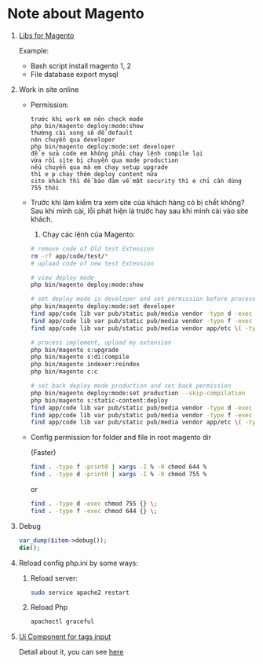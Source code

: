 # Note about Magento

1. [Libs for Magento](https://github.com/FinbertMDS/devdocs/tree/develop/mkdocs/docs/magento/libs)

    Example:
    
    - Bash script install magento 1, 2
    - File database export mysql
    
2. Work in site online
    - Permission: 
        ```text
        trước khi work em nên check mode
        php bin/magento deploy:mode:show
        thường cài xong sẽ để default
        nên chuyển qua developer
        php bin/magento deploy:mode:set developer
        để e sửa code em không phải chạy lệnh compile lại
        vừa rồi site bị chuyển qua mode production
        nếu chuyển qua mà em chạy setup upgrade
        thì e p chạy thêm deploy content nữa
        site khách thì để bảo đảm về mặt security thì e chỉ cần dùng 755 thôi
        ```
    - Trước khi làm kiểm tra xem site của khách hàng có bị chết không? Sau khi mình cài, lỗi phát hiện là trước hay sau khi mình cài vào site khách.
        1. Chạy các lệnh của Magento: 
        ```bash
        # remove code of Old test Extension
        rm -rf app/code/test/*
        # upload code of new test Extension
        ```
        ```bash
        # view deploy mode
        php bin/magento deploy:mode:show
        ```
        ```bash
        # set deploy mode is developer and set permission before process
        php bin/magento deploy:mode:set developer
        find app/code lib var pub/static pub/media vendor -type d -exec chmod 775 {} \;
        find app/code lib var pub/static pub/media vendor -type f -exec chmod 664 {} \;
        find app/code lib var pub/static pub/media vendor app/etc \( -type d -or -type f \) -exec chmod g+w {} + && chmod o+rwx app/etc/env.php
        ```
        ```bash
        # process implement, upload my extension
        php bin/magento s:upgrade
        php bin/magento s:di:compile
        php bin/magento indexer:reindex
        php bin/magento c:c
        ```
        ```bash
        # set back deploy mode production and set back permission
        php bin/magento deploy:mode:set production --skip-compilation
        php bin/magento s:static-content:deploy
        find app/code lib var pub/static pub/media vendor -type d -exec chmod 755 {} \;
        find app/code lib var pub/static pub/media vendor -type f -exec chmod 644 {} \;
        find app/code lib var pub/static pub/media vendor app/etc \( -type d -or -type f \) -exec chmod g-w {} + && chmod o-rwx app/etc/env.php 
        ```
    - Config permission for folder and file in root magento dir
    
        (Faster)
        ```bash
        find . -type f -print0 | xargs -I % -0 chmod 644 %
        find . -type d -print0 | xargs -I % -0 chmod 755 %
        ```
        or
        ```bash
        find . -type d -exec chmod 755 {} \;
        find . -type f -exec chmod 644 {} \;
        ```
        
3. Debug
    ```php
    var_dump($item->debug());
    die();
    ```
    
4. Reload config php.ini by some ways:
    1. Reload server: 
        ```bash
        sudo service apache2 restart
        ```
    2. Reload Php
        ```bash
        apachectl graceful
        ```
        
5. [Ui Component for tags input](https://magento.stackexchange.com/a/227110)
    
    Detail about it, you can see [here](./sample/tags_input_magento2.md)

        

        
